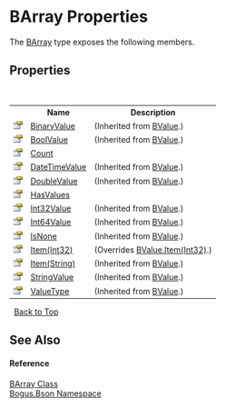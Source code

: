 # BArray Properties
 

The <a href="T_Bogus_Bson_BArray">BArray</a> type exposes the following members.


## Properties
&nbsp;<table><tr><th></th><th>Name</th><th>Description</th></tr><tr><td>![Public property](media/pubproperty.gif "Public property")</td><td><a href="P_Bogus_Bson_BValue_BinaryValue">BinaryValue</a></td><td> (Inherited from <a href="T_Bogus_Bson_BValue">BValue</a>.)</td></tr><tr><td>![Public property](media/pubproperty.gif "Public property")</td><td><a href="P_Bogus_Bson_BValue_BoolValue">BoolValue</a></td><td> (Inherited from <a href="T_Bogus_Bson_BValue">BValue</a>.)</td></tr><tr><td>![Public property](media/pubproperty.gif "Public property")</td><td><a href="P_Bogus_Bson_BArray_Count">Count</a></td><td /></tr><tr><td>![Public property](media/pubproperty.gif "Public property")</td><td><a href="P_Bogus_Bson_BValue_DateTimeValue">DateTimeValue</a></td><td> (Inherited from <a href="T_Bogus_Bson_BValue">BValue</a>.)</td></tr><tr><td>![Public property](media/pubproperty.gif "Public property")</td><td><a href="P_Bogus_Bson_BValue_DoubleValue">DoubleValue</a></td><td> (Inherited from <a href="T_Bogus_Bson_BValue">BValue</a>.)</td></tr><tr><td>![Public property](media/pubproperty.gif "Public property")</td><td><a href="P_Bogus_Bson_BArray_HasValues">HasValues</a></td><td /></tr><tr><td>![Public property](media/pubproperty.gif "Public property")</td><td><a href="P_Bogus_Bson_BValue_Int32Value">Int32Value</a></td><td> (Inherited from <a href="T_Bogus_Bson_BValue">BValue</a>.)</td></tr><tr><td>![Public property](media/pubproperty.gif "Public property")</td><td><a href="P_Bogus_Bson_BValue_Int64Value">Int64Value</a></td><td> (Inherited from <a href="T_Bogus_Bson_BValue">BValue</a>.)</td></tr><tr><td>![Public property](media/pubproperty.gif "Public property")</td><td><a href="P_Bogus_Bson_BValue_IsNone">IsNone</a></td><td> (Inherited from <a href="T_Bogus_Bson_BValue">BValue</a>.)</td></tr><tr><td>![Public property](media/pubproperty.gif "Public property")</td><td><a href="P_Bogus_Bson_BArray_Item">Item(Int32)</a></td><td> (Overrides <a href="P_Bogus_Bson_BValue_Item">BValue.Item(Int32)</a>.)</td></tr><tr><td>![Public property](media/pubproperty.gif "Public property")</td><td><a href="P_Bogus_Bson_BValue_Item_1">Item(String)</a></td><td> (Inherited from <a href="T_Bogus_Bson_BValue">BValue</a>.)</td></tr><tr><td>![Public property](media/pubproperty.gif "Public property")</td><td><a href="P_Bogus_Bson_BValue_StringValue">StringValue</a></td><td> (Inherited from <a href="T_Bogus_Bson_BValue">BValue</a>.)</td></tr><tr><td>![Public property](media/pubproperty.gif "Public property")</td><td><a href="P_Bogus_Bson_BValue_ValueType">ValueType</a></td><td> (Inherited from <a href="T_Bogus_Bson_BValue">BValue</a>.)</td></tr></table>&nbsp;
<a href="#barray-properties">Back to Top</a>

## See Also


#### Reference
<a href="T_Bogus_Bson_BArray">BArray Class</a><br /><a href="N_Bogus_Bson">Bogus.Bson Namespace</a><br />